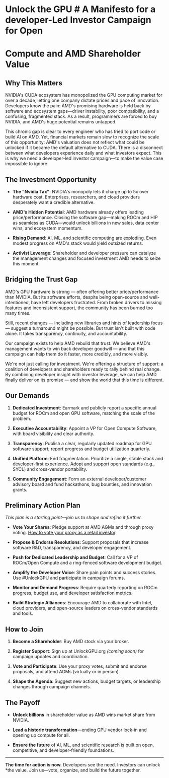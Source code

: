 # Unlock the GPU # A Manifesto for a developer-Led Investor Campaign for Open
# Compute and AMD Shareholder Value

## Why This Matters

NVIDIA's CUDA ecosystem has monopolized the GPU computing market for over a
decade, letting one company dictate prices and pace of innovation. Developers
know the pain: AMD's promising hardware is held back by software and ecosystem
gaps—driver instability, poor compatibility, and a confusing, fragmented stack.
As a result, programmers are forced to buy NVIDIA, and AMD's huge potential
remains untapped.

This chronic gap is clear to every engineer who has tried to port code or build
AI on AMD. Yet, financial markets remain slow to recognize the scale of this
opportunity: AMD's valuation does not reflect what could be unlocked if it
became the default alternative to CUDA. There is a disconnect between what
developers experience daily and what investors expect. This is why we need a
developer-led investor campaign—to make the value case impossible to ignore.

## The Investment Opportunity

- **The "Nvidia Tax"**: NVIDIA's monopoly lets it charge up to 5x over hardware
cost. Enterprises, researchers, and cloud providers desperately want a credible
alternative.

- **AMD's Hidden Potential**: AMD hardware already offers leading
price/performance. Closing the software gap—making ROCm and HIP as seamless as
CUDA—would unlock billions in new sales, data center wins, and ecosystem
momentum.

- **Rising Demand**: AI, ML, and scientific computing are exploding. Even modest
progress on AMD's stack would yield outsized returns.

- **Activist Leverage**: Shareholder and developer pressure can catalyze the
management changes and focused investment AMD needs to seize this moment.


## Bridging the Trust Gap

AMD's GPU hardware is strong — often offering better price/performance than
NVIDIA. But its software efforts, despite being open-source and
well-intentioned, have left developers frustrated. From broken drivers to
missing features and inconsistent support, the community has been burned too
many times.

Still, recent changes — including new libraries and hints of leadership focus —
suggest a turnaround might be possible. But trust isn't built with code alone.
It takes transparency, continuity, and accountability.

Our campaign exists to help AMD rebuild that trust. We believe AMD's management
wants to win back developer goodwill — and that this campaign can help them do
it faster, more credibly, and more visibly.

We're not just calling for investment. We're offering a structure of support: a
coalition of developers and shareholders ready to rally behind real change. By
combining developer insight with investor leverage, we can help AMD finally
deliver on its promise — and show the world that this time is different.

## Our Demands

1. **Dedicated Investment**: Earmark and publicly report a specific annual
budget for ROCm and open GPU software, matching the scale of the problem.

2. **Executive Accountability**: Appoint a VP for Open Compute Software, with
board visibility and clear authority.

3. **Transparency**: Publish a clear, regularly updated roadmap for GPU software
support; report progress and budget utilization quarterly.

4. **Unified Platform**: End fragmentation. Prioritize a single, stable stack
and developer-first experience. Adopt and support open standards (e.g., SYCL)
and cross-vendor portability.

5. **Community Engagement**: Form an external developer/customer advisory board
and fund hackathons, bug bounties, and innovation grants.

## Preliminary Action Plan

*This plan is a starting point—join us to shape and refine it further.*

- **Vote Your Shares**: Pledge support at AMD AGMs and through proxy voting.
[How to vote your proxy as a retail investor](https://example.com).

- **Propose & Endorse Resolutions**: Support proposals that increase software
R&D, transparency, and developer engagement.

- **Push for Dedicated Leadership and Budget**: Call for a VP of ROCm/Open
Compute and a ring-fenced software development budget.

- **Amplify the Developer Voice**: Share pain points and success stories. Use
#UnlockGPU and participate in campaign forums.

- **Monitor and Demand Progress**: Require quarterly reporting on ROCm progress,
budget use, and developer satisfaction metrics.

- **Build Strategic Alliances**: Encourage AMD to collaborate with Intel, cloud
providers, and open-source leaders on cross-vendor standards and tools.

## How to Join

1. **Become a Shareholder**: Buy AMD stock via your broker.

2. **Register Support**: Sign up at UnlockGPU.org *(coming soon)* for campaign
updates and coordination.

3. **Vote and Participate**: Use your proxy votes, submit and endorse proposals,
and attend AGMs (virtually or in person).

4. **Shape the Agenda**: Suggest new actions, budget targets, or leadership
changes through campaign channels.

## The Payoff

- **Unlock billions** in shareholder value as AMD wins market share from NVIDIA.

- **Lead a historic transformation**—ending GPU vendor lock-in and opening up
compute for all.

- **Ensure the future** of AI, ML, and scientific research is built on open,
competitive, and developer-friendly foundations.

---

**The time for action is now.** Developers see the need. Investors can unlock
*the value. Join us—vote, organize, and build the future together.





